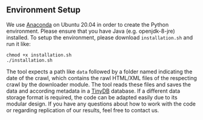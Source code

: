 ## Environment Setup


We use [Anaconda](https://docs.anaconda.com/anaconda/install/linux/) on Ubuntu 20.04 in order to create the Python environment. Please ensure that you have Java (e.g. openjdk-8-jre) installed. To setup the environment, please download `installation.sh` and run it like:

```
chmod +x installation.sh
./installation.sh
```

The tool expects a path like `data` followed by a folder named indicating the date of the crawl, which contains the rawl HTML/XML files of the respecting crawl by the downloader module. The tool reads these files and saves the data and according metadata in a [TinyDB](https://tinydb.readthedocs.io/en/latest/) database. If a different data storage format is required, the code can be adapted easily due to its modular design. If you have any questions about how to work with the code or regarding replication of our results, feel free to contact us.
